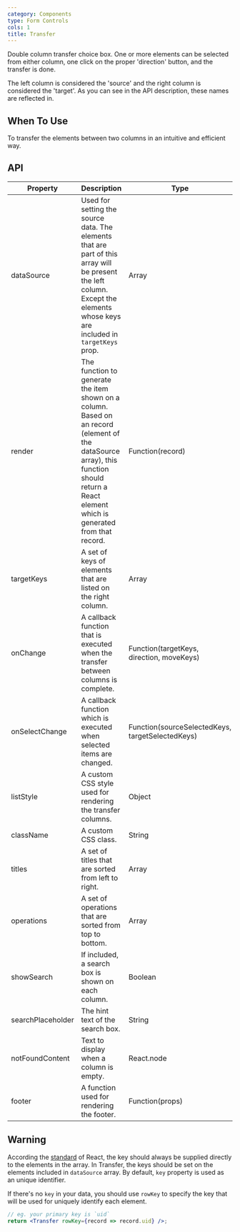 ```yaml
---
category: Components
type: Form Controls
cols: 1
title: Transfer
---
```


Double column transfer choice box. One or more elements can be selected from either column, one click on the proper 'direction' button, and the transfer is done.

The left column is considered the 'source' and the right column is considered the 'target'. As you can see in the API description, these names are reflected in.

## When To Use

To transfer the elements between two columns in an intuitive and efficient way.

## API


| Property      | Description                                     | Type       | Default |
|-----------|------------------------------------------|------------|--------|
| dataSource | Used for setting the source data. The elements that are part of this array will be present the left column. Except the elements whose keys are included in `targetKeys` prop. | Array | [] |
| render | The function to generate the item shown on a column. Based on an record (element of the dataSource array), this function should return a React element which is generated from that record. | Function(record) |     |
| targetKeys | A set of keys of elements that are listed on the right column. | Array | [] |
| onChange | A callback function that is executed when the transfer between columns is complete. | Function(targetKeys, direction, moveKeys) |  |
| onSelectChange | A callback function which is executed when selected items are changed. | Function(sourceSelectedKeys, targetSelectedKeys) | |
| listStyle | A custom CSS style used for rendering the transfer columns. | Object |  |
| className | A custom CSS class. | String |  |
| titles | A set of titles that are sorted from left to right. | Array | ['Source, 'Target] |
| operations | A set of operations that are sorted from top to bottom. | Array | [] |
| showSearch | If included, a search box is shown on each column. | Boolean | false |
| searchPlaceholder | The hint text of the search box. | String | 'Search here' |
| notFoundContent | Text to display when a column is empty. | React.node | 'The list is empty'  |
| footer | A function used for rendering the footer. | Function(props) |  |


## Warning

According the [standard](http://facebook.github.io/react/docs/multiple-components.html#dynamic-children) of React, the key should always be supplied directly to the elements in the array. In Transfer, the keys should be set on the elements included in `dataSource` array. By default, `key` property is used as an unique identifier. 

If there's no `key` in your data, you should use `rowKey` to specify the key that will be used for uniquely identify each element.
```jsx
// eg. your primary key is `uid`
return <Transfer rowKey={record => record.uid} />;
```
